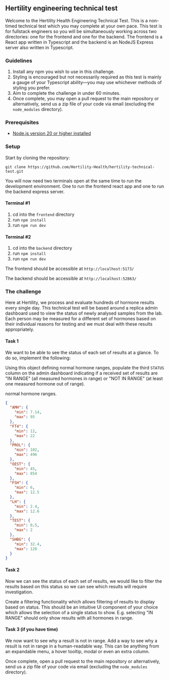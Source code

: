 ## Hertility engineering technical test

Welcome to the Hertility Health Engineering Technical Test. This is a non-timed technical test which you may complete at your own pace. This test is for fullstack engineers so you will be simultaneously working across two directories: one for the frontend and one for the backend. The frontend is a React app written in Typescript and the backend is an NodeJS Express server also written in Typescript.

### Guidelines
1. Install any npm you wish to use in this challenge.
1. Styling is encouraged but not necessarily required as this test is mainly a gauge of your Typescript ability—you may use whichever methods of styling you prefer.
1. Aim to complete the challenge in under 60 minutes.
1. Once complete, you may open a pull request to the main repository or alternatively, send us a zip file of your code via email (excluding the `node_modules` directory).

### Prerequisites
- [Node.js version 20 or higher installed](https://nodejs.org/en/download/package-manager)

### Setup

 Start by cloning the repository:
 ```
 git clone https://github.com/Hertility-Health/hertility-technical-test.git
 ```

You will now need two terminals open at the same time to run the development environment. One to run the frontend react app and one to run the backend express server.

#### Terminal #1
1. cd into the `frontend` directory
2. run `npm install`
3. run `npm run dev`

#### Terminal #2
1. cd into the `backend` directory
2. run `npm install`
3. run `npm run dev`

The frontend should be accessible at `http://localhost:5173/`

The backend should be accessible at `http://localhost:52863/`

### The challenge
Here at Hertility, we process and evaluate hundreds of hormone results every single day. This technical test will be based around a replica admin dashboard used to view the status of newly analysed samples from the lab. Each person may be measured for a different set of hormones based on their individual reasons for testing and we must deal with these results appropriately.

#### Task 1
We want to be able to see the status of each set of results at a glance. To do so, implement the following:

Using this object defining normal hormone ranges, populate the third `STATUS` column on the admin dashboard indicating if a received set of results are "IN RANGE" (all measured hormones in range) or "NOT IN RANGE" (at least one measured hormone out of range).

normal hormone ranges.
```json
{
  "AMH": {
    "min": 7.14,
    "max": 95
  },
  "FT4": {
    "min": 12,
    "max": 22
  },
  "PROL": {
    "min": 102,
    "max": 496
  },
  "OEST": {
    "min": 45,
    "max": 854
  },
  "FSH": {  
    "min": 6,
    "max": 12.5
  },
  "LH": {
    "min": 2.4,
    "max": 12.6
  },
  "TEST": {
    "min": 0.5,
    "max": 2
  },
  "SHBG": {
    "min": 32.4,
    "max": 128
  }
}
```

#### Task 2
Now we can see the status of each set of results, we would like to filter the results based on this status so we can see which results will require investigation.

Create a filtering functionality which allows filtering of results to display based on status. This should be an intuitive UI component of your choice which allows the selection of a single status to show. E.g. selecting "IN RANGE" should only show results with all hormones in range.

#### Task 3 (if you have time)
We now want to see why a result is not in range. Add a way to see why a result is not in range in a human-readable way. This can be anything from an expandable menu, a hover tooltip, modal or even an extra column.

Once complete, open a pull request to the main repository or alternatively, send us a zip file of your code via email (excluding the `node_modules` directory).